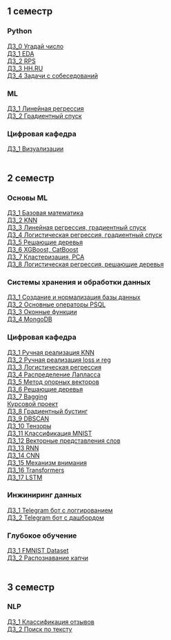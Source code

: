 ## 1 семестр
### Python
[ДЗ_0 Угадай число](https://github.com/Vendor62/MIPT_practice/tree/main/homework/py_hw_0)<br>
[ДЗ_1 EDA](https://github.com/Vendor62/MIPT_practice/tree/main/homework/py_hw_1)<br>
[ДЗ_2 RPS](https://github.com/Vendor62/MIPT_practice/tree/main/homework/py_hw_2)<br>
[ДЗ_3 HH.RU](https://github.com/Vendor62/MIPT_practice/tree/main/homework/py_hw_3)<br>
[ДЗ_4 Задачи с собеседований](https://github.com/Vendor62/MIPT_practice/blob/main/homework/py_hw_4/py_hw_4.ipynb)<br>
### ML
[ДЗ_1 Линейная регрессия](https://github.com/Vendor62/MIPT_practice/tree/main/homework/ml_hw_1)<br>
[ДЗ_2 Градиентный спуск](https://github.com/Vendor62/MIPT_practice/tree/main/homework/ml_hw_2)<br>
### Цифровая кафедра
[ДЗ_1 Визуализации](https://github.com/Vendor62/MIPT_practice/tree/main/homework/dd_hw_1cd)<br><br>
## 2 семестр
### Основы ML
[ДЗ_1 Базовая математика](https://github.com/Vendor62/MIPT_practice/tree/main/homework/fml_hw_1/fml_1.ipynb)<br>
[ДЗ_2 KNN](https://github.com/Vendor62/MIPT_practice/tree/main/homework/fml_hw_2/fml_2.ipynb)<br>
[ДЗ_3 Линейная регрессия, градиентный спуск](https://github.com/Vendor62/MIPT_practice/tree/main/homework/fml_hw_3/fml_hw3.ipynb)<br>
[ДЗ_4 Логистическая регрессия, градиентный спуск](https://github.com/Vendor62/MIPT_practice/tree/main/homework/fml_hw_4/fml_4.ipynb)<br>
[ДЗ_5 Решающие деревья](https://github.com/Vendor62/MIPT_practice/tree/main/homework/fml_hw_5/fml_5.ipynb)<br>
[ДЗ_6 XGBoost, CatBoost](https://github.com/Vendor62/MIPT_practice/tree/main/homework/fml_hw_6/fml_6.ipynb)<br>
[ДЗ_7 Кластеризация, PCA](https://github.com/Vendor62/MIPT_practice/tree/main/homework/fml_hw_7/fml_7.ipynb)<br>
[ДЗ_8 Логистическая регрессия, решающие деревья](https://github.com/Vendor62/MIPT_practice/tree/main/homework/fml_hw_8/hw_additional.ipynb)<br>
### Системы хранения и обработки данных
[ДЗ_1 Cоздание и нормализация базы данных](https://github.com/Vendor62/MIPT_practice/blob/main/homework/dsps_hw_1/dsps_1.ipynb)<br>
[ДЗ_2 Основные операторы PSQL](https://github.com/Vendor62/MIPT_practice/blob/main/homework/dsps_hw_2/dsps_2.ipynb)<br>
[ДЗ_3 Оконные функции](https://github.com/Vendor62/MIPT_practice/blob/main/homework/dsps_hw_3/dsps_3.ipynb)<br>
[ДЗ_4 MongoDB](https://github.com/Vendor62/MIPT_practice/blob/main/homework/dsps_hw_4/dsps_4.ipynb)<br>
### Цифровая кафедра
[ДЗ_1 Ручная реализация KNN](https://github.com/Vendor62/MIPT_practice/blob/main/homework/dd_hw_2_1/knn_assignment_0_01.ipynb)<br>
[ДЗ_2 Ручная реализация loss и reg](https://github.com/Vendor62/MIPT_practice/blob/main/homework/dd_hw_2_2/derivatives_assignment_03.ipynb)<br>
[ДЗ_3 Логистическая регрессия](https://github.com/Vendor62/MIPT_practice/blob/main/homework/dd_hw_2_3/dd_3.ipynb)<br>
[ДЗ_4 Распределение Лапласса](https://github.com/Vendor62/MIPT_practice/blob/main/homework/dd_hw_2_4/laplace_distribution_assignment_0_02.ipynb)<br>
[ДЗ_5 Метод опорных векторов](https://github.com/Vendor62/MIPT_practice/blob/main/homework/dd_hw_2_5/dd_5.ipynb)<br>
[ДЗ_6 Решающие деревья](https://github.com/Vendor62/MIPT_practice/blob/main/homework/dd_hw_2_6/dd_6.ipynb)<br>
[ДЗ_7 Bagging](https://github.com/Vendor62/MIPT_practice/blob/main/homework/dd_hw_2_7/assignment_bagging_and_oob.ipynb)<br>
[Курсовой проект](https://github.com/Vendor62/MIPT_practice/blob/main/homework/dd_project/pr2.ipynb)<br>
[ДЗ_8 Градиентный бустинг](https://github.com/Vendor62/MIPT_practice/blob/main/homework/dd_hw_2_8/dd_8.ipynb)<br>
[ДЗ_9 DBSCAN](https://github.com/Vendor62/MIPT_practice/blob/main/homework/dd_hw_2_9/dd_9.ipynb)<br>
[ДЗ_10 Тензоры](https://github.com/Vendor62/MIPT_practice/blob/main/homework/dd_hw_2_10/dd_10.ipynb)<br>
[ДЗ_11 Классификация MNIST](https://github.com/Vendor62/MIPT_practice/blob/main/homework/dd_hw_2_11/assignment_mnist.ipynb)<br>
[ДЗ_12 Векторные представления слов](https://github.com/Vendor62/MIPT_practice/blob/main/homework/dd_hw_2_12/assignment_text_classification.ipynb)<br>
[ДЗ_13 RNN](https://github.com/Vendor62/MIPT_practice/blob/main/homework/dd_hw_2_13/NLP_HW_Lab01_Poetry_generation_v5.ipynb)<br>
[ДЗ_14 CNN](https://github.com/Vendor62/MIPT_practice/blob/main/homework/dd_hw_2_14/assignment_fmnist.ipynb)<br>
[ДЗ_15 Механизм внимания](https://github.com/Vendor62/MIPT_practice/blob/main/homework/dd_hw_2_15/dd_15.ipynb)<br>
[ДЗ_16 Transformers](https://github.com/Vendor62/MIPT_practice/blob/main/homework/dd_hw_2_16/NLP_hw01_texts.ipynb)<br>
[ДЗ_17 LSTM](https://github.com/Vendor62/MIPT_practice/blob/main/homework/dd_hw_2_17/semantic_role_marking.ipynb)<br>
### Инжиниринг данных
[ДЗ_1 Telegram бот с логгированием](https://github.com/Vendor62/MIPT_practice/blob/main/homework/de_2)<br>
[ДЗ_2 Telegram бот с дашбордом](https://github.com/Vendor62/MIPT_practice/blob/main/homework/de_3)<br>
### Глубокое обучение
[ДЗ_1 FMNIST Dataset](https://github.com/Vendor62/MIPT_practice/blob/main/homework/dl_1/dl_1.ipynb)<br>
[ДЗ_2 Распознавание капчи](https://github.com/Vendor62/MIPT_practice/blob/main/homework/dl_2/dl_2.ipynb)<br><br>
## 3 семестр
### NLP
[ДЗ_1 Классификация отзывов](https://github.com/Vendor62/MIPT_practice/tree/main/homework/nlp_hw_1)<br>
[ДЗ_2 Поиск по тексту](https://github.com/Vendor62/MIPT_practice/tree/main/homework/nlp_hw_2/nlp_2.ipynb)<br>